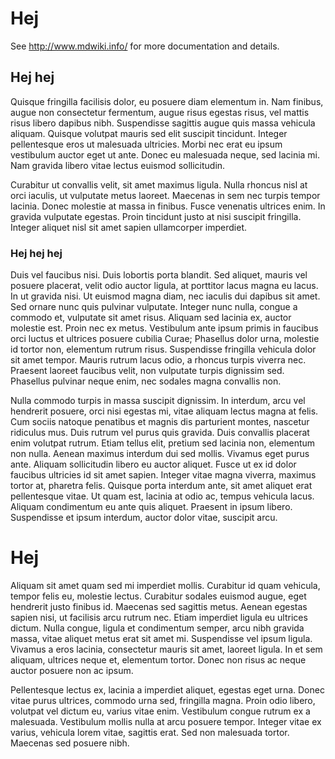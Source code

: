 # Hej

See http://www.mdwiki.info/ for more documentation and details.

## Hej hej

Quisque fringilla facilisis dolor, eu posuere diam elementum in. Nam finibus, augue non consectetur fermentum, augue risus egestas risus, vel mattis risus libero dapibus nibh. Suspendisse sagittis augue quis massa vehicula aliquam. Quisque volutpat mauris sed elit suscipit tincidunt. Integer pellentesque eros ut malesuada ultricies. Morbi nec erat eu ipsum vestibulum auctor eget ut ante. Donec eu malesuada neque, sed lacinia mi. Nam gravida libero vitae lectus euismod sollicitudin.

Curabitur ut convallis velit, sit amet maximus ligula. Nulla rhoncus nisl at orci iaculis, ut vulputate metus laoreet. Maecenas in sem nec turpis tempor lacinia. Donec molestie at massa in finibus. Fusce venenatis ultrices enim. In gravida vulputate egestas. Proin tincidunt justo at nisi suscipit fringilla. Integer aliquet nisl sit amet sapien ullamcorper imperdiet.

### Hej hej hej

Duis vel faucibus nisi. Duis lobortis porta blandit. Sed aliquet, mauris vel posuere placerat, velit odio auctor ligula, at porttitor lacus magna eu lacus. In ut gravida nisi. Ut euismod magna diam, nec iaculis dui dapibus sit amet. Sed ornare nunc quis pulvinar vulputate. Integer nunc nulla, congue a commodo et, vulputate sit amet risus. Aliquam sed lacinia ex, auctor molestie est. Proin nec ex metus. Vestibulum ante ipsum primis in faucibus orci luctus et ultrices posuere cubilia Curae; Phasellus dolor urna, molestie id tortor non, elementum rutrum risus. Suspendisse fringilla vehicula dolor sit amet tempor. Mauris rutrum lacus odio, a rhoncus turpis viverra nec. Praesent laoreet faucibus velit, non vulputate turpis dignissim sed. Phasellus pulvinar neque enim, nec sodales magna convallis non.

Nulla commodo turpis in massa suscipit dignissim. In interdum, arcu vel hendrerit posuere, orci nisi egestas mi, vitae aliquam lectus magna at felis. Cum sociis natoque penatibus et magnis dis parturient montes, nascetur ridiculus mus. Duis rutrum vel purus quis gravida. Duis convallis placerat enim volutpat rutrum. Etiam tellus elit, pretium sed lacinia non, elementum non nulla. Aenean maximus interdum dui sed mollis. Vivamus eget purus ante. Aliquam sollicitudin libero eu auctor aliquet. Fusce ut ex id dolor faucibus ultricies id sit amet sapien. Integer vitae magna viverra, maximus tortor at, pharetra felis. Quisque porta interdum ante, sit amet aliquet erat pellentesque vitae. Ut quam est, lacinia at odio ac, tempus vehicula lacus. Aliquam condimentum eu ante quis aliquet. Praesent in ipsum libero. Suspendisse et ipsum interdum, auctor dolor vitae, suscipit arcu.


# Hej 

Aliquam sit amet quam sed mi imperdiet mollis. Curabitur id quam vehicula, tempor felis eu, molestie lectus. Curabitur sodales euismod augue, eget hendrerit justo finibus id. Maecenas sed sagittis metus. Aenean egestas sapien nisi, ut facilisis arcu rutrum nec. Etiam imperdiet ligula eu ultrices dictum. Nulla congue, ligula et condimentum semper, arcu nibh gravida massa, vitae aliquet metus erat sit amet mi. Suspendisse vel ipsum ligula. Vivamus a eros lacinia, consectetur mauris sit amet, laoreet ligula. In et sem aliquam, ultrices neque et, elementum tortor. Donec non risus ac neque auctor posuere non ac ipsum.

Pellentesque lectus ex, lacinia a imperdiet aliquet, egestas eget urna. Donec vitae purus ultrices, commodo urna sed, fringilla magna. Proin odio libero, volutpat vel dictum eu, varius vitae enim. Vestibulum congue rutrum ex a malesuada. Vestibulum mollis nulla at arcu posuere tempor. Integer vitae ex varius, vehicula lorem vitae, sagittis erat. Sed non malesuada tortor. Maecenas sed posuere nibh.



